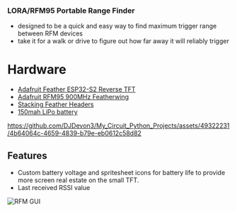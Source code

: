 ### LORA/RFM95 Portable Range Finder
- designed to be a quick and easy way to find maximum trigger range between RFM devices
- take it for a walk or drive to figure out how far away it will reliably trigger

# Hardware
- [Adafruit Feather ESP32-S2 Reverse TFT](https://www.adafruit.com/product/5345)
- [Adafruit RFM95 900MHz Featherwing](https://www.adafruit.com/product/3231)
- [Stacking Feather Headers](https://www.adafruit.com/product/2830)
- [150mah LiPo battery](https://www.adafruit.com/product/1317)

https://github.com/DJDevon3/My_Circuit_Python_Projects/assets/49322231/4b64064c-4659-4839-b79e-eb0612c58d82

## Features
- Custom battery voltage and spritesheet icons for battery life to provide more screen real estate on the small TFT.
- Last received RSSI value

![RFM GUI](https://github.com/DJDevon3/My_Circuit_Python_Projects/assets/49322231/bce0500b-7654-4471-8302-f9506446cfdb)
